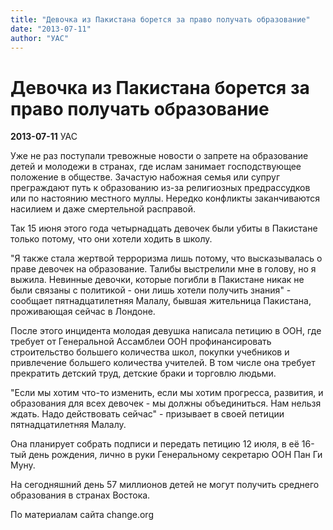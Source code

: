 ```yaml
---
title: "Девочка из Пакистана борется за право получать образование"
date: "2013-07-11"
author: "УАС"
---
```


# Девочка из Пакистана борется за право получать образование

**2013-07-11** УАС

Уже не раз поступали тревожные новости о  запрете на образование детей и молодежи в странах, где ислам занимает  господствующее положение в обществе. Зачастую набожная семья или супруг  преграждают путь к образованию из-за  религиозных предрассудков или по настоянию местного муллы. Нередко  конфликты заканчиваются насилием и даже смертельной расправой.



Так 15 июня этого года четырнадцать девочек были убиты в Пакистане только потому, что они хотели ходить в школу. 



"Я также стала жертвой терроризма лишь потому, что высказывалась о праве девочек на образование. Талибы  выстрелили мне в голову, но я выжила. Невинные девочки, которые погибли  в Пакистане никак не были связаны с политикой - они лишь хотели  получить знания" - сообщает пятнадцатилетняя Малалу, бывшая жительница Пакистана, проживающая сейчас в Лондоне.



После этого инцидента молодая девушка написала петицию в ООН, где требует от Генеральной Ассамблеи ООН профинансировать  строительство большего количества школ, покупки учебников и привлечение  большего количества учителей. В том числе она требует прекратить детский  труд, детские браки и торговлю людьми.



"Если  мы хотим что-то изменить, если мы хотим прогресса, развития, и  образования для всех девочек - мы должны объединиться. Нам нельзя ждать.  Надо действовать сейчас" - призывает в своей петиции пятнадцатилетняя Малалу.



Она  планирует собрать подписи и передать петицию 12 июля, в её 16-тый день  рождения, лично в руки Генеральному секретарю ООН Пан Ги Муну.



На сегодняшний день 57 миллионов детей не могут получить среднего образования в странах Востока.



По материалам сайта change.org